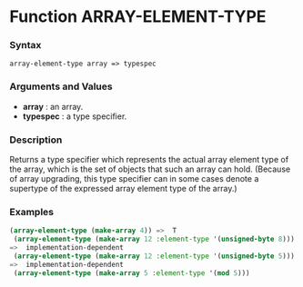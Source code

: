 <!-- Generated on 05/10/2020 by https://github.com/anto2oo/clhs-evolved -->

# Function ARRAY-ELEMENT-TYPE

### Syntax
`array-element-type array => typespec`  


### Arguments and Values
- **array** : an array.   
- **typespec** : a type specifier.   


### Description
Returns a type specifier which represents the actual array element type of the array, which is the set of objects that such an array can hold. (Because of array upgrading, this type specifier can in some cases denote a supertype of the expressed array element type of the array.)



### Examples
```lisp 
(array-element-type (make-array 4)) =>  T
 (array-element-type (make-array 12 :element-type '(unsigned-byte 8))) 
=>  implementation-dependent
 (array-element-type (make-array 12 :element-type '(unsigned-byte 5)))
=>  implementation-dependent
 (array-element-type (make-array 5 :element-type '(mod 5)))
```
